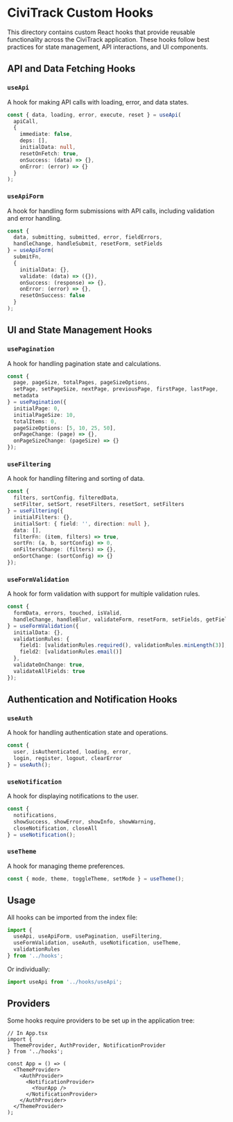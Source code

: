 # CiviTrack Custom Hooks

This directory contains custom React hooks that provide reusable functionality across the CiviTrack application. These hooks follow best practices for state management, API interactions, and UI components.

## API and Data Fetching Hooks

### `useApi`

A hook for making API calls with loading, error, and data states.

```typescript
const { data, loading, error, execute, reset } = useApi(
  apiCall,
  {
    immediate: false,
    deps: [],
    initialData: null,
    resetOnFetch: true,
    onSuccess: (data) => {},
    onError: (error) => {}
  }
);
```

### `useApiForm`

A hook for handling form submissions with API calls, including validation and error handling.

```typescript
const { 
  data, submitting, submitted, error, fieldErrors,
  handleChange, handleSubmit, resetForm, setFields 
} = useApiForm(
  submitFn,
  {
    initialData: {},
    validate: (data) => ({}),
    onSuccess: (response) => {},
    onError: (error) => {},
    resetOnSuccess: false
  }
);
```

## UI and State Management Hooks

### `usePagination`

A hook for handling pagination state and calculations.

```typescript
const {
  page, pageSize, totalPages, pageSizeOptions,
  setPage, setPageSize, nextPage, previousPage, firstPage, lastPage,
  metadata
} = usePagination({
  initialPage: 0,
  initialPageSize: 10,
  totalItems: 0,
  pageSizeOptions: [5, 10, 25, 50],
  onPageChange: (page) => {},
  onPageSizeChange: (pageSize) => {}
});
```

### `useFiltering`

A hook for handling filtering and sorting of data.

```typescript
const {
  filters, sortConfig, filteredData,
  setFilter, setSort, resetFilters, resetSort, setFilters
} = useFiltering({
  initialFilters: {},
  initialSort: { field: '', direction: null },
  data: [],
  filterFn: (item, filters) => true,
  sortFn: (a, b, sortConfig) => 0,
  onFiltersChange: (filters) => {},
  onSortChange: (sortConfig) => {}
});
```

### `useFormValidation`

A hook for form validation with support for multiple validation rules.

```typescript
const {
  formData, errors, touched, isValid,
  handleChange, handleBlur, validateForm, resetForm, setFields, getFieldError
} = useFormValidation({
  initialData: {},
  validationRules: {
    field1: [validationRules.required(), validationRules.minLength(3)],
    field2: [validationRules.email()]
  },
  validateOnChange: true,
  validateAllFields: true
});
```

## Authentication and Notification Hooks

### `useAuth`

A hook for handling authentication state and operations.

```typescript
const {
  user, isAuthenticated, loading, error,
  login, register, logout, clearError
} = useAuth();
```

### `useNotification`

A hook for displaying notifications to the user.

```typescript
const {
  notifications,
  showSuccess, showError, showInfo, showWarning,
  closeNotification, closeAll
} = useNotification();
```

### `useTheme`

A hook for managing theme preferences.

```typescript
const { mode, theme, toggleTheme, setMode } = useTheme();
```

## Usage

All hooks can be imported from the index file:

```typescript
import { 
  useApi, useApiForm, usePagination, useFiltering,
  useFormValidation, useAuth, useNotification, useTheme,
  validationRules
} from '../hooks';
```

Or individually:

```typescript
import useApi from '../hooks/useApi';
```

## Providers

Some hooks require providers to be set up in the application tree:

```tsx
// In App.tsx
import { 
  ThemeProvider, AuthProvider, NotificationProvider 
} from '../hooks';

const App = () => (
  <ThemeProvider>
    <AuthProvider>
      <NotificationProvider>
        <YourApp />
      </NotificationProvider>
    </AuthProvider>
  </ThemeProvider>
);
```